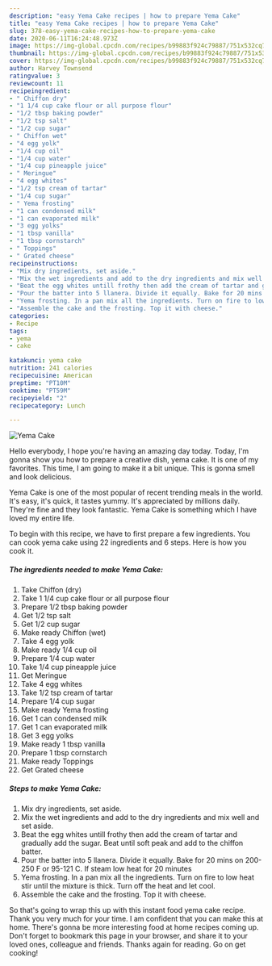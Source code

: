 ```yaml
---
description: "easy Yema Cake recipes | how to prepare Yema Cake"
title: "easy Yema Cake recipes | how to prepare Yema Cake"
slug: 378-easy-yema-cake-recipes-how-to-prepare-yema-cake
date: 2020-06-11T16:24:48.973Z
image: https://img-global.cpcdn.com/recipes/b99883f924c79887/751x532cq70/yema-cake-recipe-main-photo.jpg
thumbnail: https://img-global.cpcdn.com/recipes/b99883f924c79887/751x532cq70/yema-cake-recipe-main-photo.jpg
cover: https://img-global.cpcdn.com/recipes/b99883f924c79887/751x532cq70/yema-cake-recipe-main-photo.jpg
author: Harvey Townsend
ratingvalue: 3
reviewcount: 11
recipeingredient:
- " Chiffon dry"
- "1 1/4 cup cake flour or all purpose flour"
- "1/2 tbsp baking powder"
- "1/2 tsp salt"
- "1/2 cup sugar"
- " Chiffon wet"
- "4 egg yolk"
- "1/4 cup oil"
- "1/4 cup water"
- "1/4 cup pineapple juice"
- " Meringue"
- "4 egg whites"
- "1/2 tsp cream of tartar"
- "1/4 cup sugar"
- " Yema frosting"
- "1 can condensed milk"
- "1 can evaporated milk"
- "3 egg yolks"
- "1 tbsp vanilla"
- "1 tbsp cornstarch"
- " Toppings"
- " Grated cheese"
recipeinstructions:
- "Mix dry ingredients, set aside."
- "Mix the wet ingredients and add to the dry ingredients and mix well and set aside."
- "Beat the egg whites untill frothy then add the cream of tartar and gradually add the sugar. Beat until soft peak and add to the chiffon batter."
- "Pour the batter into 5 llanera. Divide it equally. Bake for 20 mins on 200-250 F or 95-121 C. If steam low heat for 20 minutes"
- "Yema frosting. In a pan mix all the ingredients. Turn on fire to low heat stir until the mixture is thick. Turn off the heat and let cool."
- "Assemble the cake and the frosting. Top it with cheese."
categories:
- Recipe
tags:
- yema
- cake

katakunci: yema cake 
nutrition: 241 calories
recipecuisine: American
preptime: "PT10M"
cooktime: "PT59M"
recipeyield: "2"
recipecategory: Lunch

---
```



![Yema Cake](https://img-global.cpcdn.com/recipes/b99883f924c79887/751x532cq70/yema-cake-recipe-main-photo.jpg)

Hello everybody, I hope you're having an amazing day today. Today, I'm gonna show you how to prepare a creative dish, yema cake. It is one of my favorites. This time, I am going to make it a bit unique. This is gonna smell and look delicious.

Yema Cake is one of the most popular of recent trending meals in the world. It's easy, it's quick, it tastes yummy. It's appreciated by millions daily. They're fine and they look fantastic. Yema Cake is something which I have loved my entire life.




To begin with this recipe, we have to first prepare a few ingredients. You can cook yema cake using 22 ingredients and 6 steps. Here is how you cook it.

<!--inarticleads1-->

##### The ingredients needed to make Yema Cake:

1. Take  Chiffon (dry)
1. Take 1 1/4 cup cake flour or all purpose flour
1. Prepare 1/2 tbsp baking powder
1. Get 1/2 tsp salt
1. Get 1/2 cup sugar
1. Make ready  Chiffon (wet)
1. Take 4 egg yolk
1. Make ready 1/4 cup oil
1. Prepare 1/4 cup water
1. Take 1/4 cup pineapple juice
1. Get  Meringue
1. Take 4 egg whites
1. Take 1/2 tsp cream of tartar
1. Prepare 1/4 cup sugar
1. Make ready  Yema frosting
1. Get 1 can condensed milk
1. Get 1 can evaporated milk
1. Get 3 egg yolks
1. Make ready 1 tbsp vanilla
1. Prepare 1 tbsp cornstarch
1. Make ready  Toppings
1. Get  Grated cheese




<!--inarticleads2-->

##### Steps to make Yema Cake:

1. Mix dry ingredients, set aside.
1. Mix the wet ingredients and add to the dry ingredients and mix well and set aside.
1. Beat the egg whites untill frothy then add the cream of tartar and gradually add the sugar. Beat until soft peak and add to the chiffon batter.
1. Pour the batter into 5 llanera. Divide it equally. Bake for 20 mins on 200-250 F or 95-121 C. If steam low heat for 20 minutes
1. Yema frosting. In a pan mix all the ingredients. Turn on fire to low heat stir until the mixture is thick. Turn off the heat and let cool.
1. Assemble the cake and the frosting. Top it with cheese.




So that's going to wrap this up with this instant food yema cake recipe. Thank you very much for your time. I am confident that you can make this at home. There's gonna be more interesting food at home recipes coming up. Don't forget to bookmark this page in your browser, and share it to your loved ones, colleague and friends. Thanks again for reading. Go on get cooking!
